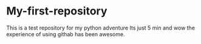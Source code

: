 # My-first-repository
This is a test repository for my python adventure
Its just 5 min and wow the experience of using githab has been awesome.
